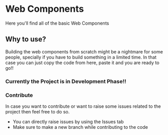# Web Components
Here you'll find all of the basic Web Components

## Why to use?
Building the web components from scratch might be a nightmare for some people, specially if you have to build something in a limited time. In that case you can just copy the code from here, paste it and you are ready to go!!

### Currently the Project is in Development Phase!!

### Contribute
In case you want to contribute or want to raise some issues related to the project then feel free to do so.
- You can directly raise issues by using the Issues tab
- Make sure to make a new branch while contributing to the code




